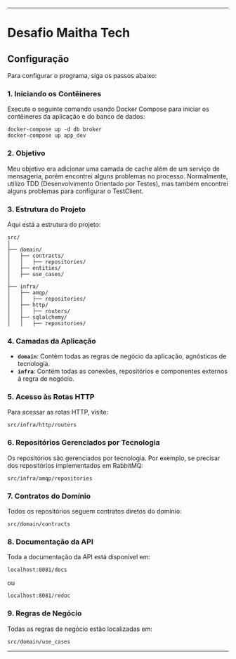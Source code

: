 
---

# Desafio Maitha Tech

## Configuração

Para configurar o programa, siga os passos abaixo:

### 1. Iniciando os Contêineres

Execute o seguinte comando usando Docker Compose para iniciar os contêineres da aplicação e do banco de dados:

```shell
docker-compose up -d db broker
docker-compose up app_dev
``` 

### 2. Objetivo

Meu objetivo era adicionar uma camada de cache além de um serviço de mensageria, porém encontrei alguns problemas no processo. Normalmente, utilizo TDD (Desenvolvimento Orientado por Testes), mas também encontrei alguns problemas para configurar o TestClient.

### 3. Estrutura do Projeto

Aqui está a estrutura do projeto:

```
src/
│
├── domain/
│   ├── contracts/
│   │   ├── repositories/
│   ├── entities/
│   ├── use_cases/
│
├── infra/
│   ├── amqp/
│   │   ├── repositories/
│   ├── http/
│   │   ├── routers/
│   ├── sqlalchemy/
│   │   ├── repositories/
```

### 4. Camadas da Aplicação

- **`domain`**: Contém todas as regras de negócio da aplicação, agnósticas de tecnologia.
- **`infra`**: Contém todas as conexões, repositórios e componentes externos à regra de negócio.

### 5. Acesso às Rotas HTTP

Para acessar as rotas HTTP, visite:

```
src/infra/http/routers
```

### 6. Repositórios Gerenciados por Tecnologia

Os repositórios são gerenciados por tecnologia. Por exemplo, se precisar dos repositórios implementados em RabbitMQ:

```
src/infra/amqp/repositories
```

### 7. Contratos do Domínio

Todos os repositórios seguem contratos diretos do domínio:

```
src/domain/contracts
```

### 8. Documentação da API

Toda a documentação da API está disponível em:

```
localhost:8081/docs
```
ou
```
localhost:8081/redoc
```

### 9. Regras de Negócio

Todas as regras de negócio estão localizadas em:

```
src/domain/use_cases
```

---